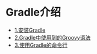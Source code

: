 Gradle介绍
====================

+ [1.安装Gradle](1.安装Gradle.md)
+ [2.Gradle中使用到的Groovy语法](2.Gradle中使用到的Groovy语法.md)
+ [3.使用Gradle的命令行](3.使用Gradle的命令行.md)
